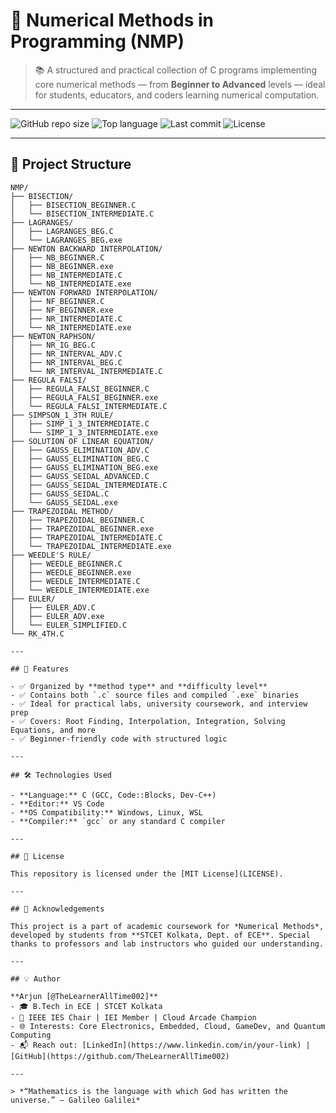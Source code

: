 # 🔢 Numerical Methods in Programming (NMP)

> 📚 A structured and practical collection of C programs implementing core numerical methods — from **Beginner to Advanced** levels — ideal for students, educators, and coders learning numerical computation.

---

![GitHub repo size](https://img.shields.io/github/repo-size/TheLearnerAllTime002/NMP?style=for-the-badge)
![Top language](https://img.shields.io/github/languages/top/TheLearnerAllTime002/NMP?style=for-the-badge)
![Last commit](https://img.shields.io/github/last-commit/TheLearnerAllTime002/NMP?style=for-the-badge)
![License](https://img.shields.io/github/license/TheLearnerAllTime002/NMP?style=for-the-badge)

---

## 📁 Project Structure

```text
NMP/
├── BISECTION/
│   ├── BISECTION_BEGINNER.C
│   └── BISECTION_INTERMEDIATE.C
├── LAGRANGES/
│   ├── LAGRANGES_BEG.C
│   └── LAGRANGES_BEG.exe
├── NEWTON BACKWARD INTERPOLATION/
│   ├── NB_BEGINNER.C
│   ├── NB_BEGINNER.exe
│   ├── NB_INTERMEDIATE.C
│   └── NB_INTERMEDIATE.exe
├── NEWTON FORWARD INTERPOLATION/
│   ├── NF_BEGINNER.C
│   ├── NF_BEGINNER.exe
│   ├── NR_INTERMEDIATE.C
│   └── NR_INTERMEDIATE.exe
├── NEWTON_RAPHSON/
│   ├── NR_IG_BEG.C
│   ├── NR_INTERVAL_ADV.C
│   ├── NR_INTERVAL_BEG.C
│   └── NR_INTERVAL_INTERMEDIATE.C
├── REGULA FALSI/
│   ├── REGULA_FALSI_BEGINNER.C
│   ├── REGULA_FALSI_BEGINNER.exe
│   └── REGULA_FALSI_INTERMEDIATE.C
├── SIMPSON_1_3TH RULE/
│   ├── SIMP_1_3_INTERMEDIATE.C
│   └── SIMP_1_3_INTERMEDIATE.exe
├── SOLUTION OF LINEAR EQUATION/
│   ├── GAUSS_ELIMINATION_ADV.C
│   ├── GAUSS_ELIMINATION_BEG.C
│   ├── GAUSS_ELIMINATION_BEG.exe
│   ├── GAUSS_SEIDAL_ADVANCED.C
│   ├── GAUSS_SEIDAL_INTERMEDIATE.C
│   ├── GAUSS_SEIDAL.C
│   └── GAUSS_SEIDAL.exe
├── TRAPEZOIDAL METHOD/
│   ├── TRAPEZOIDAL_BEGINNER.C
│   ├── TRAPEZOIDAL_BEGINNER.exe
│   ├── TRAPEZOIDAL_INTERMEDIATE.C
│   └── TRAPEZOIDAL_INTERMEDIATE.exe
├── WEEDLE'S RULE/
│   ├── WEEDLE_BEGINNER.C
│   ├── WEEDLE_BEGINNER.exe
│   ├── WEEDLE_INTERMEDIATE.C
│   └── WEEDLE_INTERMEDIATE.exe
├── EULER/
│   ├── EULER_ADV.C
│   ├── EULER_ADV.exe
│   └── EULER_SIMPLIFIED.C
└── RK_4TH.C

---

## 🚀 Features

- ✅ Organized by **method type** and **difficulty level**
- ✅ Contains both `.c` source files and compiled `.exe` binaries
- ✅ Ideal for practical labs, university coursework, and interview prep
- ✅ Covers: Root Finding, Interpolation, Integration, Solving Equations, and more
- ✅ Beginner-friendly code with structured logic

---

## 🛠️ Technologies Used

- **Language:** C (GCC, Code::Blocks, Dev-C++)
- **Editor:** VS Code
- **OS Compatibility:** Windows, Linux, WSL
- **Compiler:** `gcc` or any standard C compiler

---

## 🧾 License

This repository is licensed under the [MIT License](LICENSE).

---

## 🙌 Acknowledgements

This project is a part of academic coursework for *Numerical Methods*, developed by students from **STCET Kolkata, Dept. of ECE**. Special thanks to professors and lab instructors who guided our understanding.

---

## 💡 Author

**Arjun [@TheLearnerAllTime002]**  
- 🎓 B.Tech in ECE | STCET Kolkata  
- 🎯 IEEE IES Chair | IEI Member | Cloud Arcade Champion  
- 🌐 Interests: Core Electronics, Embedded, Cloud, GameDev, and Quantum Computing  
- 📬 Reach out: [LinkedIn](https://www.linkedin.com/in/your-link) | [GitHub](https://github.com/TheLearnerAllTime002)

---

> *“Mathematics is the language with which God has written the universe.” – Galileo Galilei*

